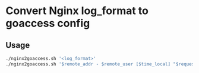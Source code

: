 # Convert Nginx log_format to goaccess config

## Usage
```bash
./nginx2goaccess.sh '<log_format>'
./nginx2goaccess.sh '$remote_addr - $remote_user [$time_local] "$request" $status $body_bytes_sent "$http_referer" "$http_user_agent"'
```
